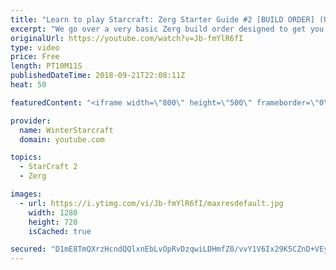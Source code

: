 ```yaml
---
title: "Learn to play Starcraft: Zerg Starter Guide #2 [BUILD ORDER] (Updated 2017 LOTV)"
excerpt: "We go over a very basic Zerg build order designed to get you into the midgame with a good economy and options. These guides are in no particular order, nor are they meant for COMPLETELY NEW (less than 10 games) players, instead are all meant to help improve generally!"
originalUrl: https://youtube.com/watch?v=Jb-fmYlR6fI
type: video
price: Free
length: PT10M11S
publishedDateTime: 2018-09-21T22:08:11Z
heat: 50

featuredContent: "<iframe width=\"800\" height=\"500\" frameborder=\"0\" src=\"https://www.youtube.com/embed/Jb-fmYlR6fI\" allow=\"accelerometer; autoplay; encrypted-media; gyroscope; picture-in-picture\" allowfullscreen></iframe>"

provider:
  name: WinterStarcraft
  domain: youtube.com

topics:
  - StarCraft 2
  - Zerg

images:
  - url: https://i.ytimg.com/vi/Jb-fmYlR6fI/maxresdefault.jpg
    width: 1280
    height: 720
    isCached: true

secured: "D1mE8TmQXrzHcndQQlxnEbLvOpRvDzqwiLDHmfZ0/vvY1V6Ix29K5CZnD+VEyuS1/qZ7+sHbfR7SpSg5fCqvito0w2bR3/Cq/IwPF7F8KS8cdRCkyz65zB+R3d0Co7keWpAm2Nhha3HzVgq3UFCwpg9LJ+/hKNrbJRAUG9GFSq217KMHRrU8c3+m5fvBMWZV6gwnIqcLmYl/NvjIWCCs5t+ajuZfdIUO3qNiM9pjGJtnyt0XW3LSK5ILvCY8L47GBpHyd7UiQpdDkvv0bYPAWTvO79N+sRjQxrf/3Ik5c44Vqqdrxtt+qT9FsTQXtpL9tx2wUiM0YFYIV5LG5g0I5GBbKxGlnPNEt+4crv7imfCKeJvkX+tJ1bbE3Kh6CsdYuTatSJi/nR/RgdhdI5OP6MZj0PoQpLAlmR1xMlmlPaU=;YcHqOnvIOGGfmZNHKFi4AA=="
---
```


